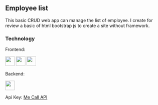 ## Employee list
This basic CRUD web app can manage the list of employee. I create for review a basic of html bootstrap js to create a site without framework.

### Technology
<p>Frontend:</p> <div> <img src="https://user-images.githubusercontent.com/25181517/192158954-f88b5814-d510-4564-b285-dff7d6400dad.png" width="30"/> <img src="https://user-images.githubusercontent.com/25181517/183898054-b3d693d4-dafb-4808-a509-bab54cf5de34.png" width="30"/> <img src="https://user-images.githubusercontent.com/25181517/117447155-6a868a00-af3d-11eb-9cfe-245df15c9f3f.png" width="30"/></div>

<p>Backend:</p> <div> <img src="https://user-images.githubusercontent.com/25181517/117447155-6a868a00-af3d-11eb-9cfe-245df15c9f3f.png" width="30"/> </div>

<p>Api Key: <a href ="https://www.mecallapi.com/">Me Call API</a></p>
